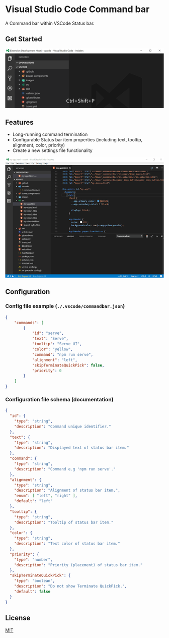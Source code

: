 # Visual Studio Code Command bar

A Command bar within VSCode Status bar.

## Get Started

[![Get Started](getstarted.gif)](getstarted.gif)

## Features

* Long-running command termination
* Configurable Status bar item properties (including text, tooltip, alignment, color, priority)
* Create a new settings file functionality

[![Demo](demo.gif)](demo.gif)


## Configuration

### Config file example (`./.vscode/commandbar.json`)
```json
{
	"commands": [
		{
			"id": "serve",
			"text": "Serve",
			"tooltip": "Serve UI",
			"color": "yellow",
			"command": "npm run serve",
			"alignment": "left",
			"skipTerminateQuickPick": false,
			"priority": 0
		}
	]
}
```

### Configuration file schema (documentation)
```json
{
  "id": {
    "type": "string",
    "description": "Command unique identifier."
  },
  "text": {
    "type": "string",
    "description": "Displayed text of status bar item."
  },
  "command": {
    "type": "string",
    "description": "Command e.g 'npm run serve'."
  },
  "alignment": {
    "type": "string",
    "description": "Alignment of status bar item.",
    "enum": [ "left", "right" ],
    "default": "left"
  },
  "tooltip": {
    "type": "string",
    "description": "Tooltip of status bar item."
  },
  "color": {
    "type": "string",
    "description": "Text color of status bar item."
  },
  "priority": {
    "type": "number",
    "description": "Priority (placement) of status bar item."
  },
  "skipTerminateQuickPick": {
    "type": "boolean",
    "description": "Do not show Terminate QuickPick.",
    "default": false
  }
}
```

## License

[MIT](LICENSE.md)
